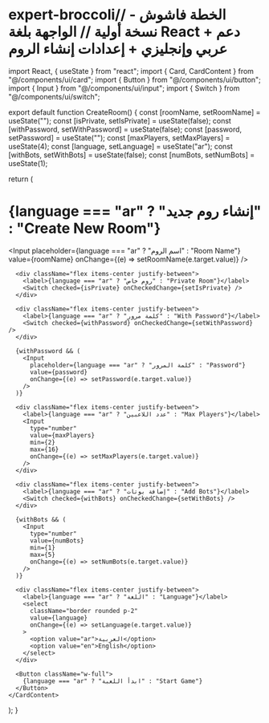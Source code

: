 # expert-broccoli// الخطة فاشوش - نسخة أولية // الواجهة بلغة React + دعم عربي وإنجليزي + إعدادات إنشاء الروم

import React, { useState } from "react"; import { Card, CardContent } from "@/components/ui/card"; import { Button } from "@/components/ui/button"; import { Input } from "@/components/ui/input"; import { Switch } from "@/components/ui/switch";

export default function CreateRoom() { const [roomName, setRoomName] = useState(""); const [isPrivate, setIsPrivate] = useState(false); const [withPassword, setWithPassword] = useState(false); const [password, setPassword] = useState(""); const [maxPlayers, setMaxPlayers] = useState(4); const [language, setLanguage] = useState("ar"); const [withBots, setWithBots] = useState(false); const [numBots, setNumBots] = useState(1);

return ( <div className="min-h-screen bg-gray-100 flex items-center justify-center p-4"> <Card className="w-full max-w-md"> <CardContent className="space-y-4"> <h1 className="text-2xl font-bold text-center"> {language === "ar" ? "إنشاء روم جديد" : "Create New Room"} </h1>

<Input
        placeholder={language === "ar" ? "اسم الروم" : "Room Name"}
        value={roomName}
        onChange={(e) => setRoomName(e.target.value)}
      />

      <div className="flex items-center justify-between">
        <label>{language === "ar" ? "روم خاص" : "Private Room"}</label>
        <Switch checked={isPrivate} onCheckedChange={setIsPrivate} />
      </div>

      <div className="flex items-center justify-between">
        <label>{language === "ar" ? "كلمة مرور" : "With Password"}</label>
        <Switch checked={withPassword} onCheckedChange={setWithPassword} />
      </div>

      {withPassword && (
        <Input
          placeholder={language === "ar" ? "كلمة المرور" : "Password"}
          value={password}
          onChange={(e) => setPassword(e.target.value)}
        />
      )}

      <div className="flex items-center justify-between">
        <label>{language === "ar" ? "عدد اللاعبين" : "Max Players"}</label>
        <Input
          type="number"
          value={maxPlayers}
          min={2}
          max={16}
          onChange={(e) => setMaxPlayers(e.target.value)}
        />
      </div>

      <div className="flex items-center justify-between">
        <label>{language === "ar" ? "إضافة بوتات" : "Add Bots"}</label>
        <Switch checked={withBots} onCheckedChange={setWithBots} />
      </div>

      {withBots && (
        <Input
          type="number"
          value={numBots}
          min={1}
          max={5}
          onChange={(e) => setNumBots(e.target.value)}
        />
      )}

      <div className="flex items-center justify-between">
        <label>{language === "ar" ? "اللغة" : "Language"}</label>
        <select
          className="border rounded p-2"
          value={language}
          onChange={(e) => setLanguage(e.target.value)}
        >
          <option value="ar">العربية</option>
          <option value="en">English</option>
        </select>
      </div>

      <Button className="w-full">
        {language === "ar" ? "ابدأ اللعبة" : "Start Game"}
      </Button>
    </CardContent>
  </Card>
</div>

); }

